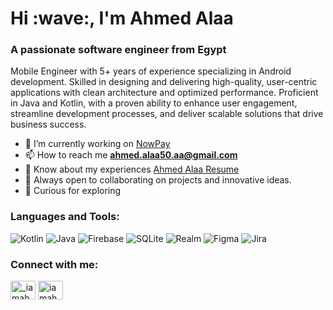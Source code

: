 <h1 align="left">Hi :wave:, I'm Ahmed Alaa</h1>
<h3 align="left">A passionate software engineer from Egypt</h3>
<p dir="auto">Mobile Engineer with 5+ years of experience specializing in Android development. Skilled in designing and delivering high-quality, user-centric applications with clean architecture and optimized performance. Proficient in Java and Kotlin, with a proven ability to enhance user engagement, streamline development processes, and deliver scalable solutions that drive business success.</p>

- :telescope: I’m currently working on [NowPay](https://nowpay.com/)
- :mailbox: How to reach me **ahmed.alaa50.aa@gmail.com**
- :page_facing_up: Know about my experiences [Ahmed Alaa Resume](https://drive.google.com/file/d/14lfE_6B6fUSeWlEW5x344YYgDN3mQTt4/view?usp=sharing)
- :handshake: Always open to collaborating on projects and innovative ideas.
- :seedling: Curious for exploring

<h3 align="left">Languages and Tools:</h3>

![Kotlin](https://img.shields.io/badge/kotlin-%237F52FF.svg?style=for-the-badge&logo=kotlin&logoColor=white) ![Java](https://img.shields.io/badge/java-%23ED8B00.svg?style=for-the-badge&logo=openjdk&logoColor=white) ![Firebase](https://img.shields.io/badge/Firebase-039BE5?style=for-the-badge&logo=Firebase&logoColor=white) ![SQLite](https://img.shields.io/badge/sqlite-%2307405e.svg?style=for-the-badge&logo=sqlite&logoColor=white) ![Realm](https://img.shields.io/badge/Realm-39477F?style=for-the-badge&logo=realm&logoColor=white) ![Figma](https://img.shields.io/badge/figma-%23F24E1E.svg?style=for-the-badge&logo=figma&logoColor=white) ![Jira](https://img.shields.io/badge/jira-%230A0FFF.svg?style=for-the-badge&logo=jira&logoColor=white)
<h3 align="left">Connect with me:</h3>
<p align="left">
<a href="https://twitter.com/_iamahmedalaa" target="blank"><img align="center" src="https://raw.githubusercontent.com/rahuldkjain/github-profile-readme-generator/master/src/images/icons/Social/twitter.svg" alt="_iamahmedalaa" height="30" width="40" /></a>
<a href="https://www.linkedin.com/in/iamahmedalaa/" target="blank"><img align="center" src="https://raw.githubusercontent.com/rahuldkjain/github-profile-readme-generator/master/src/images/icons/Social/linked-in-alt.svg" alt="iamahmedalaa" height="30" width="40" /></a>
</p>
